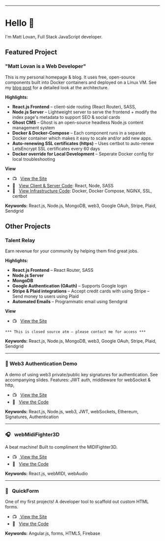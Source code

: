 <hr>

# Hello 👋

I'm Matt Lovan, Full Stack JavaScript developer.

## Featured Project

### "Matt Lovan is a Web Developer"
This is my personal homepage & blog. It uses free, open-source components built into Docker containers and deployed on a Linux VM. See my [blog post](https://medium.com/@mattlovan/deploy-a-scalable-open-source-architecture-4349cfe27e) for a detailed look at the architecture.

**Highlights:**
- **React.js Frontend** – client-side routing (React Router), SASS, 
- **Node.js Server** – Lightweight server to serve the frontend + modify the index page's metadata to support SEO & social cards 
- **Ghost CMS** – Ghost is an open-source headless Node.js content management system
- **Docker & Docker-Compose** – Each component runs in a separate Docker container which makes it easy to scale and/or add new apps.
- **Auto-renewing SSL certificates (https)** – Uses certbot to auto-renew LetsEncrypt SSL certificates every 60 days
- **Docker override for Local Development** – Seperate Docker config for local troubleshooting  


**View**
- 📺  &nbsp; [ View the Site](https://mattlovan.com)
- 💾  &nbsp; [View Client & Server Code](https://github.com/MagRelo/servesa-homepage): React, Node, SASS
- 💾  &nbsp; [View Infrastructure Code](https://github.com/MagRelo/servesa-compose): Docker, Docker Compose, NGINX, SSL, certbot

**Keywords:** React.js, Node.js, MongoDB, web3, Google OAuh, Stripe, Plaid, Sendgrid


## Other Projects

### Talent Relay
Earn revenue for your community by helping them find great jobs.

**Highlights:**
- **React.js Frontend** – React Router, SASS
- **Node.js Server**
- **MongoDB**
- **Google Authentication (OAuth)** – Supports Google login 
- **Stripe & Plaid integrations** – Accept credit cards with using Stripe – Send money to users using Plaid
- **Automated Emails** – Programmatic email using Sendgrid


**View**
- 📺  &nbsp; [ View the Site](https://talentrelay.app)

`*** This is closed source atm – please contact me for access ***`

**Keywords:** React.js, Node.js, MongoDB, web3, Google OAuh, Stripe, Plaid, Sendgrid

<hr>

###  🔐 Web3 Authentication Demo
A demo of using web3 private/public key signatures for authentication. See accompanying slides. Features: JWT auth, middleware for webSocket & http, 

- 📺  &nbsp; [ View the Site](https://magrelo.github.io/quickForm/#/)
- 💾  &nbsp; [ View the Code](https://github.com/MagRelo/midi)

**Keywords:** React.js, Node.js, web3, JWT, webSockets, Ethereum, Signatures, Authentication

<hr/>

###  🎧  &nbsp; webMidiFighter3D
A beat machine! Built to compliment the MIDIFighter3D.

- 📺  &nbsp;[ View the Site](https://midifighter.mattlovan.com)
- 💾  &nbsp; [ View the Code](https://github.com/MagRelo/midi)

**Keywords:** React.js, webMIDI, webAudio

<hr/>

###  📑 &nbsp; QuickForm
One of my first projects! A developer tool to scaffold out custom HTML forms.

- 📺  &nbsp;[ View the Site](https://magrelo.github.io/quickForm/#/)
- 💾  &nbsp; [ View the Code](https://github.com/MagRelo/quickForm)

**Keywords:** Angular.js, forms, HTML5, Firebase

